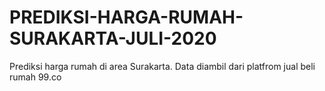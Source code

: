 # PREDIKSI-HARGA-RUMAH-SURAKARTA-JULI-2020
Prediksi harga rumah di area Surakarta. Data diambil dari platfrom jual beli rumah 99.co
